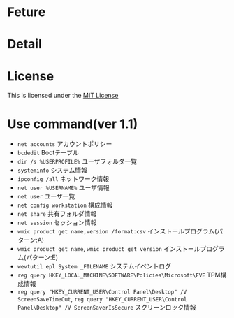 # Feture
# Detail
# License
This is licensed under the [MIT License](LICENSE)

# Use command(ver 1.1)
- `net accounts` アカウントポリシー
- `bcdedit` Bootテーブル
- `dir /s %USERPROFILE%` ユーザフォルダ一覧
- `systeminfo` システム情報
- `ipconfig /all` ネットワーク情報
- `net user %USERNAME%` ユーザ情報
- `net user` ユーザ一覧
- `net config workstation` 構成情報
- `net share` 共有フォルダ情報
- `net session` セッション情報
- `wmic product get name,version /format:csv` インストールプログラム(パターン:A)
- `wmic product get name`, `wmic product get version` インストールプログラム(パターン:E)
- `wevtutil epl System _FILENAME` システムイベントログ
- `reg query HKEY_LOCAL_MACHINE\SOFTWARE\Policies\Microsoft\FVE` TPM構成情報
- `reg query "HKEY_CURRENT_USER\Control Panel\Desktop" /V ScreenSaveTimeOut`, `reg query "HKEY_CURRENT_USER\Control Panel\Desktop" /V ScreenSaverIsSecure` スクリーンロック情報

